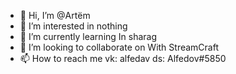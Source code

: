 - 👋 Hi, I’m @Artёm
- 👀 I’m interested in nothing
- 🌱 I’m currently learning In sharag
- 💞️ I’m looking to collaborate on With StreamCraft
- 📫 How to reach me vk: alfedav ds: Alfedov#5850

<!---
Alfedov/Alfedov is a ✨ special ✨ repository because its `README.md` (this file) appears on your GitHub profile.
You can click the Preview link to take a look at your changes.
--->
